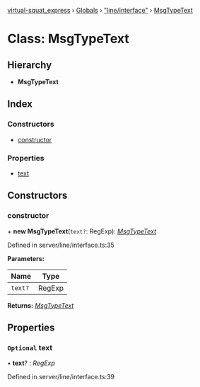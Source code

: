 [virtual-squat_express](../README.md) › [Globals](../globals.md) › ["line/interface"](../modules/_line_interface_.md) › [MsgTypeText](_line_interface_.msgtypetext.md)

# Class: MsgTypeText

## Hierarchy

* **MsgTypeText**

## Index

### Constructors

* [constructor](_line_interface_.msgtypetext.md#constructor)

### Properties

* [text](_line_interface_.msgtypetext.md#optional-text)

## Constructors

###  constructor

\+ **new MsgTypeText**(`text?`: RegExp): *[MsgTypeText](_line_interface_.msgtypetext.md)*

Defined in server/line/interface.ts:35

**Parameters:**

Name | Type |
------ | ------ |
`text?` | RegExp |

**Returns:** *[MsgTypeText](_line_interface_.msgtypetext.md)*

## Properties

### `Optional` text

• **text**? : *RegExp*

Defined in server/line/interface.ts:39
